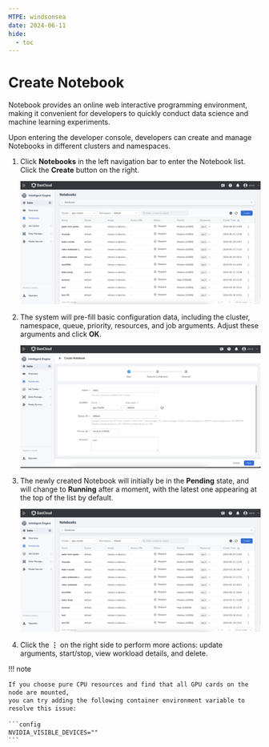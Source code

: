 ```yaml
---
MTPE: windsonsea
date: 2024-06-11
hide:
  - toc
---
```


# Create Notebook

Notebook provides an online web interactive programming environment, making it convenient for developers to quickly conduct data science and machine learning experiments.

Upon entering the developer console, developers can create and manage Notebooks in different clusters and namespaces.

1. Click **Notebooks** in the left navigation bar to enter the Notebook list. Click the **Create** button on the right.

    ![click button](../../images/notebook01.png)

2. The system will pre-fill basic configuration data, including the cluster, namespace,
   queue, priority, resources, and job arguments. Adjust these arguments and click **OK**.

    ![fill forms](../../images/notebook02.png)

3. The newly created Notebook will initially be in the **Pending** state, and will change to **Running**
   after a moment, with the latest one appearing at the top of the list by default.

    ![created](../../images/notebook01.png)

4. Click the **⋮** on the right side to perform more actions: update arguments, start/stop, view workload details, and delete.

!!! note

    If you choose pure CPU resources and find that all GPU cards on the node are mounted,
    you can try adding the following container environment variable to resolve this issue:

    ```config
    NVIDIA_VISIBLE_DEVICES=""
    ```

